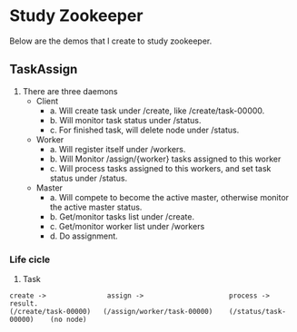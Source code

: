 # Study Zookeeper
Below are the demos that I create to study zookeeper.

## TaskAssign
1. There are three daemons
    + Client
        + a. Will create task under /create, like /create/task-00000.
        + b. Will monitor task status under /status.
        + c. For finished task, will delete node under /status.
    + Worker
        + a. Will register itself under /workers.
        + b. Will Monitor /assign/{worker} tasks assigned to this worker
        + c. Will process tasks assigned to this workers, and set task status under /status.
    + Master
        + a. Will compete to become the active master, otherwise monitor the active master status.
        + b. Get/monitor tasks list under /create.
        + c. Get/monitor worker list under /workers
        + d. Do assignment.
        
### Life cicle 
1. Task
```
create ->               assign ->                     process ->              result.
(/create/task-00000)   (/assign/worker/task-00000)    (/status/task-00000)    (no node)
```
